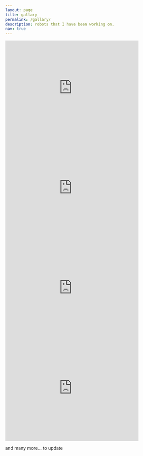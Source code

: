 ```yaml
---
layout: page
title: gallary
permalink: /gallary/
description: robots that I have been working on.
nav: true
---
```

<iframe width="420" height="315" src="https://www.youtube.com/embed/BmwxevgsdGc" frameborder="0" allow="accelerometer; autoplay; clipboard-write; encrypted-media; gyroscope; picture-in-picture" allowfullscreen></iframe>

<iframe width="420" height="315" src="https://www.youtube.com/embed/XguX28lcROA" frameborder="0" allow="accelerometer; autoplay; clipboard-write; encrypted-media; gyroscope; picture-in-picture" allowfullscreen></iframe>


<iframe width="420" height="315" src="https://www.youtube.com/embed/ezUN-McxE9Q" frameborder="0" allow="accelerometer; autoplay; clipboard-write; encrypted-media; gyroscope; picture-in-picture" allowfullscreen></iframe>



<iframe width="420" height="315" src="https://www.youtube.com/embed/BVZPhXlJ7G0" frameborder="0" allow="accelerometer; autoplay; clipboard-write; encrypted-media; gyroscope; picture-in-picture" allowfullscreen></iframe>

and many more... to update

